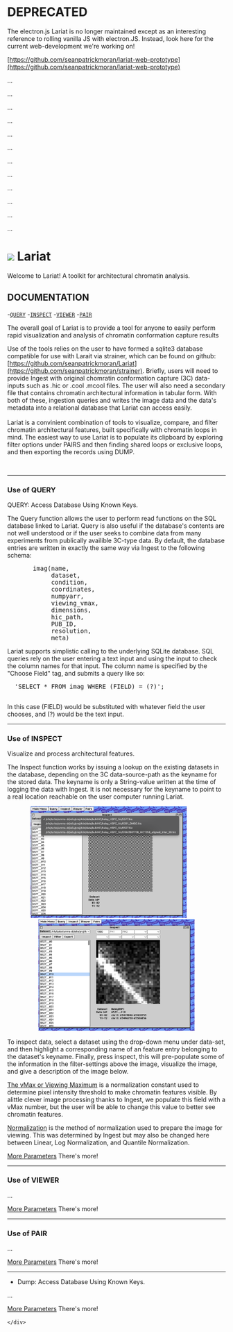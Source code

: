 # DEPRECATED

The electron.js Lariat is no longer maintained except as an interesting reference to rolling vanilla JS with electron.JS. Instead, look here for the current web-development we're working on!

[https://github.com/seanpatrickmoran/lariat-web-prototype](https://github.com/seanpatrickmoran/lariat-web-prototype)


...

...

...

...

...

...

...

...

...

...

...

...




<p float="center" align="left"><h1><image src="./src/lariattmp.png" width=32px /> </image> Lariat</h1></p>


Welcome to Lariat! A toolkit for architectural chromatin analysis.
			<!-- <li>...</li> -->
<h2>DOCUMENTATION</h2>

<ul>
<!--   <li><a href="#alink_query">QUERY</a></li>
  <li><a href="#alink_inspect">INSPECT</a></li>
  <li><a href="#INSERT_YOUR_OBJECT_NAME_HERE">VIEWER</a></li>
  <li><a href="#INSERT_YOUR_OBJECT_NAME_HERE">PAIRS</a></li>
  <li><a href="#INSERT_YOUR_OBJECT_NAME_HERE">DUMP</a></li> -->
</ul>

-[`QUERY`](#use-of-query)
-[`INSPECT`](#use-of-inspect)
-[`VIEWER`](#use-of-viewer)
-[`PAIR`](#use-of-pair)



The overall goal of Lariat is to provide a tool for anyone to easily perform rapid visualization and analysis of chromatin conformation capture results


  Use of the tools relies on the user to have formed a sqlite3 database compatible for use with Larait via strainer, which can be found on github: [https://github.com/seanpatrickmoran/Lariat](https://github.com/seanpatrickmoran/strainer). Briefly, users will need to provide Ingest with original chomratin conformation capture (3C) data-inputs such as .hic or .cool .mcool files. The user will also need a secondary file that contains chromatin architectural information in tabular form. With both of these, ingestion queries and writes the image data and the data's metadata into a relational database that Lariat can access easily.
  <br>
  <br>
Lariat is a convinient combination of tools to visualize, compare, and filter chromatin architectural features, built specifically with chromatin loops in mind. The easiest way to use Lariat is to populate its clipboard by exploring filter options under PAIRS and then finding shared loops or exclusive loops, and then exporting the records using DUMP.

<br>
<hr>

<!-- <b><a id="#alink_query">QUERY: Access Database Using Known Keys.</a></b> -->
### Use of QUERY
QUERY: Access Database Using Known Keys.

The Query function allows the user to perform read functions on the SQL database linked to Lariat. Query is also useful if the database's contents are not well understood or if the user seeks to combine data from many experiments from publically availible 3C-type data. By default, the database entries are written in exactly the same way via Ingest to the following schema:

  <pre>
       imag(name, 
            dataset, 
            condition, 
            coordinates, 
            numpyarr, 
            viewing_vmax, 
            dimensions, 
            hic_path, 
            PUB_ID, 
            resolution, 
            meta)</pre>

  <p class="main-document">
  Lariat supports simplistic calling to the underlying SQLite database. SQL queries rely on the user
  entering a text input and using the input to check the column names for that input. The column name
  is specified by the "Choose Field" tag, and submits a query like so:
  </p>

  <pre>
  'SELECT * FROM imag WHERE (FIELD) = (?)';
  </pre>

  <p class="main-document">
  In this case (FIELD) would be substituted with whatever field the user chooses, and (?) would be the
   text input.
  </p>

<hr>

### Use of INSPECT
Visualize and process architectural features.

<p>The Inspect function works by issuing a lookup on the existing datasets in the database, depending on the 3C  data-source-path as the keyname for the stored data. The keyname is only a String-value written at the time of	logging the data with Ingest. It is not necessary for the keyname to point to a real location reachable on the user computer running Lariat.</p>

<p float="center" align="middle">
<img class="main-document" src="img/inspect_tutor.png" width=360px>
&nbsp;&nbsp;&nbsp;&nbsp;&nbsp;&nbsp;&nbsp;&nbsp;
<img class="main-document" src="img/inspect_tutor2.png" width=360px>
</p>

<p>
To inspect data, select a dataset using the drop-down menu under data-set, and then highlight a corresponding
name of an feature entry belonging to the dataset's keyname. Finally, press inspect, this will pre-populate some
of the information in the filter-settings above the image, visualize the image, and give a description of the
image below.
</p>


<p class="main-document">
<u>The vMax or Viewing Maximum</u> is a normalization constant used to determine pixel intensity threshold to make
chromatin features visible. By alittle clever image processing thanks to Ingest, we populate this field with
a vMax number, but the user will be able to change this value to better see chromatin features.<br>
</p>

<p class="main-document">
<u>Normalization</u> is the method of normalization used to prepare the image for viewing. This was determined by Ingest
but may also be changed here between Linear, Log Normalization, and Quantile Normalization.<br>
</p>

<p class="main-document">
<u>More Parameters</u> There's more!<br>
</p>

<hr>

### Use of VIEWER

<p class="main-document">
...
</p>

<p class="main-document">
<u>More Parameters</u> There's more!<br>
</p>

<hr>

### Use of PAIR

<p class="main-document">
...
</p>

<p class="main-document">
<u>More Parameters</u> There's more!<br>
</p>

<hr>

<ul><li><a id="#alink_dump">Dump: Access Database Using Known Keys.</a></li></ul>
<p class="main-document">
...
</p>

<p class="main-document">
<u>More Parameters</u> There's more!<br>
</p>

	</div>
</body>
